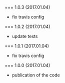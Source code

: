 === 1.0.3 (2017.01.04)

* fix travis config

=== 1.0.2 (2017.01.04)

* update tests

=== 1.0.1 (2017.01.04)

* fix travis config

=== 1.0.0 (2017.01.04)

* publication of the code
